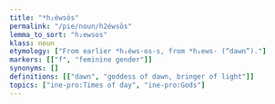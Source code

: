 ```yaml
---
title: "*h₂éwsōs"
permalink: "/pie/noun/h2éwsōs"
lemma_to_sort: "h₂ewsos"
klass: noun
etymology: ["From earlier *h₂éws-os-s, from *h₂ews- (“dawn”)."]
markers: [["f", "feminine gender"]]
synonyms: []
definitions: [["dawn", "goddess of dawn, bringer of light"]]
topics: ["ine-pro:Times of day", "ine-pro:Gods"]
---
```

